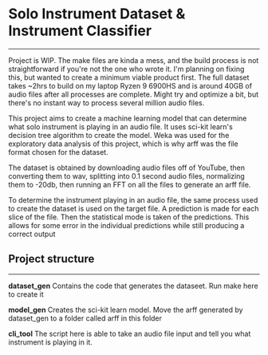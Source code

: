 # Solo Instrument Dataset & Instrument Classifier
---
Project is WIP. The make files are kinda a mess, and the build process is not straightforward if you're not the one who wrote it. I'm planning on fixing this, but wanted to create
a minimum viable product first. The full dataset takes ~2hrs to build on my laptop Ryzen 9 6900HS and is around 40GB of audio files after all processes are complete. Might try and optimize a bit, but there's no instant way to process several million audio files.

This project aims to create a machine learning model that can determine what solo instrument is playing in an audio file. It uses sci-kit learn's decision tree algorithm to create the model.
Weka was used for the exploratory data analysis of this project, which is why arff was the file format chosen for the dataset.

The dataset is obtained by downloading audio files off of YouTube, then converting them to wav, splitting into 0.1 second audio files, normalizing them to -20db, then running an FFT on all the 
files to generate an arff file.

To determine the instrument playing in an audio file, the same process used to create the dataset is used on the target file. A prediction is made for each slice of the file. Then the statistical
mode is taken of the predictions. This allows for some error in the individual predictions while still producing a correct output

## Project structure
---
**dataset_gen**
Contains the code that generates the dataseet. Run make here to create it

**model_gen**
Creates the sci-kit learn model. Move the arff generated by dataset_gen to a folder called arff in this folder

**cli_tool**
The script here is able to take an audio file input and tell you what instrument is playing in it.
